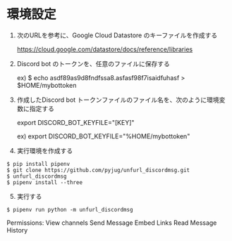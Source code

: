 
# 環境設定

1. 次のURLを参考に、Google Cloud Datastore のキーファイルを作成する

    https://cloud.google.com/datastore/docs/reference/libraries


2. Discord bot のトークンを、任意のファイルに保存する

     ex)
         $ echo asdf89as9d8fndfssa8.asfasf98f7isaidfuhasf > $HOME/mybottoken

3. 作成したDiscord bot トークンファイルのファイル名を、次のように環境変数に指定する


    export DISCORD_BOT_KEYFILE="[KEY]"

    ex)
        export DISCORD_BOT_KEYFILE="%HOME/mybottoken"

4. 実行環境を作成する

```
$ pip install pipenv
$ git clone https://github.com/pyjug/unfurl_discordmsg.git
$ unfurl_discordmsg
$ pipenv install --three
```

5. 実行する


```
$ pipenv run python -m unfurl_discordmsg
```

Permissions:
View channels
Send Message
Embed Links
Read Message History
